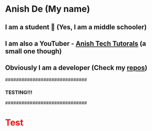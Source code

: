 # Anish De (My name)
## I am a student 🍎 (Yes, I am a middle schooler)
## I am also a YouTuber - [Anish Tech Tutorals](https://youtube.com/anishtechtutorials) (a small one though)
## Obviously I am a developer (Check my [repos](https://github.com/AnishDe12020?tab=repositories))

##############################
###  TESTING!!! ##############
##############################
<div style="color:red">
  <h1>Test</h1>
</div>
